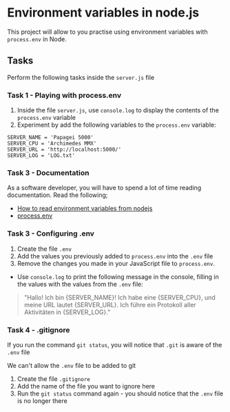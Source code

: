 # Environment variables in node.js

This project will allow to you practise using environment variables with `process.env` in Node.

## Tasks

Perform the following tasks inside the `server.js` file

### Task 1 - Playing with process.env

1. Inside the file `server.js`, use `console.log` to display the contents of the `process.env` variable
2. Experiment by add the following variables to the `process.env` variable:

```text
SERVER_NAME = 'Papagei 5000'
SERVER_CPU = 'Archimedes MMX'
SERVER_URL = 'http://localhost:5000/'
SERVER_LOG = 'LOG.txt'
```

### Task 3 - Documentation

As a software developer, you will have to spend a lot of time reading documentation. Read the following;

- [How to read environment variables from nodejs](https://nodejs.org/en/learn/command-line/how-to-read-environment-variables-from-nodejs)
- [process.env](https://nodejs.org/docs/latest/api/process.html#processenv)

### Task 3 - Configuring .env

1. Create the file `.env`
2. Add the values you previously added to `process.env` into the `.env` file
3. Remove the changes you made in your JavaScript file to `process.env`.

- Use `console.log` to print the following message in the console, filling in the values with the values from the `.env` file:

> "Hallo! Ich bin {SERVER_NAME}! Ich habe eine {SERVER_CPU}, und meine URL lautet {SERVER_URL}. Ich führe ein Protokoll aller Aktivitäten in {SERVER_LOG}."

### Task 4 - .gitignore

If you run the command `git status`, you will notice that `.git` is aware of the `.env` file

We can't allow the `.env` file to be added to git

1. Create the file `.gitignore`
2. Add the name of the file you want to ignore here
3. Run the `git status` command again - you should notice that the `.env` file is no longer there
